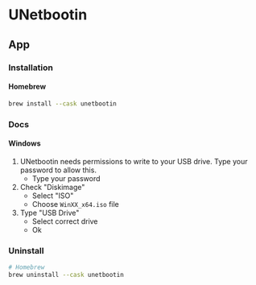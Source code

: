 # UNetbootin

## App

### Installation

#### Homebrew

```sh
brew install --cask unetbootin
```

<!--
https://www.wdiaz.org/how-to-create-a-bootable-windows-usb/
-->

### Docs

#### Windows

1. UNetbootin needs permissions to write to your USB drive. Type your password to allow this.
   - Type your password
2. Check "Diskimage"
   - Select "ISO"
   - Choose `WinXX_x64.iso` file
3. Type "USB Drive"
   - Select correct drive
   - Ok

### Uninstall

```sh
# Homebrew
brew uninstall --cask unetbootin
```
